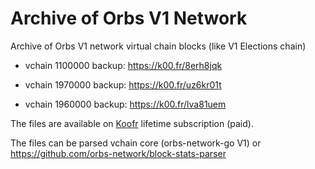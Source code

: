 # Archive of Orbs V1 Network

Archive of Orbs V1 network virtual chain blocks (like V1 Elections chain)

* vchain 1100000 backup: https://k00.fr/8erh8jqk

* vchain 1970000 backup: https://k00.fr/uz6kr01t

* vchain 1960000 backup: https://k00.fr/lva81uem

The files are available on [Koofr](https://deals.venturebeat.com/sales/koofr-cloud-storage-plans-lifetime-subscription-1tb) lifetime subscription (paid).

The files can be parsed vchain core (orbs-network-go V1) or https://github.com/orbs-network/block-stats-parser
